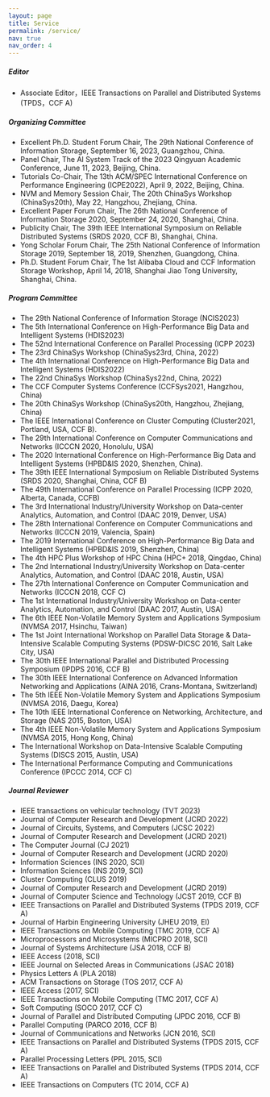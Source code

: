 ```yaml
---
layout: page
title: Service
permalink: /service/
nav: true
nav_order: 4
---
```


<!-- ### **Academic Service** -->

##### **Editor**
- Associate Editor，IEEE Transactions on Parallel and Distributed Systems (TPDS，CCF A)


##### **Organizing Committee**
  - Excellent Ph.D. Student Forum Chair, The 29th National Conference of Information Storage, September 16, 2023, Guangzhou, China.
  - Panel Chair, The AI System Track of the 2023 Qingyuan Academic Conference, June 11, 2023, Beijing, China.
  - Tutorials Co-Chair, The 13th ACM/SPEC International Conference on Performance Engineering (ICPE2022), April 9, 2022, Beijing, China.
  - NVM and Memory Session Chair, The 20th ChinaSys Workshop (ChinaSys20th), May 22, Hangzhou, Zhejiang, China.
  - Excellent Paper Forum Chair, The 26th National Conference of Information Storage 2020, September 24, 2020, Shanghai, China.
  - Publicity Chair, The 39th IEEE International Symposium on Reliable Distributed Systems (SRDS 2020, CCF B), Shanghai, China.
  - Yong Scholar Forum Chair, The 25th National Conference of Information Storage 2019, September 18, 2019, Shenzhen, Guangdong, China.
  - Ph.D. Student Forum Chair, The 1st Alibaba Cloud and CCF Information Storage Workshop, April 14, 2018, Shanghai Jiao Tong University, Shanghai, China.


##### **Program Committee** 
- The 29th National Conference of Information Storage (NCIS2023)
- The 5th International Conference on High-Performance Big Data and Intelligent Systems (HDIS2023)
- The 52nd International Conference on Parallel Processing (ICPP 2023)
- The 23rd ChinaSys Workshop (ChinaSys23rd, China, 2022)
- The 4th International Conference on High-Performance Big Data and Intelligent Systems (HDIS2022)
- The 22nd ChinaSys Workshop (ChinaSys22nd, China, 2022)
- The CCF Computer Systems Conference (CCFSys2021, Hangzhou, China) 
- The 20th ChinaSys Workshop (ChinaSys20th, Hangzhou, Zhejiang, China)
- The IEEE International Conference on Cluster Computing (Cluster2021, Portland, USA, CCF B).
- The 29th International Conference on Computer Communications and Networks (ICCCN 2020, Honolulu, USA)
- The 2020 International Conference on High-Performance Big Data and Intelligent Systems (HPBD&IS 2020, Shenzhen, China).
- The 39th IEEE International Symposium on Reliable Distributed Systems (SRDS 2020, Shanghai, China, CCF B)
- The 49th International Conference on Parallel Processing (ICPP 2020, Alberta, Canada, CCFB)
- The 3rd International Industry/University Workshop on Data-center Analytics, Automation, and Control (DAAC 2019, Denver, USA)
- The 28th International Conference on Computer Communications and Networks (ICCCN 2019, Valencia, Spain)
- The 2019 International Conference on High-Performance Big Data and Intelligent Systems (HPBD&IS 2019, Shenzhen, China)
- The 4th HPC Plus Workshop of HPC China (HPC+ 2018, Qingdao, China)
- The 2nd International Industry/University Workshop on Data-center Analytics, Automation, and Control (DAAC 2018, Austin, USA)
- The 27th International Conference on Computer Communication and Networks (ICCCN 2018, CCF C)
- The 1st International Industry/University Workshop on Data-center Analytics, Automation, and Control (DAAC 2017, Austin, USA)
- The 6th IEEE Non-Volatile Memory System and Applications Symposium (NVMSA 2017, Hsinchu, Taiwan)
- The 1st Joint International Workshop on Parallel Data Storage & Data-Intensive Scalable Computing Systems (PDSW-DICSC 2016, Salt Lake City, USA)
- The 30th IEEE International Parallel and Distributed Processing Symposium (IPDPS 2016, CCF B)
- The 30th IEEE International Conference on Advanced Information Networking and Applications (AINA 2016, Crans-Montana, Switzerland)
- The 5th IEEE Non-Volatile Memory System and Applications Symposium (NVMSA 2016, Daegu, Korea)
- The 10th IEEE International Conference on Networking, Architecture, and Storage (NAS 2015, Boston, USA)
- The 4th IEEE Non-Volatile Memory System and Applications Symposium (NVMSA 2015, Hong Kong, China)
- The International Workshop on Data-Intensive Scalable Computing Systems (DISCS 2015, Austin, USA)
- The International Performance Computing and Communications Conference (IPCCC 2014, CCF C)

##### **Journal Reviewer** 
- IEEE transactions on vehicular technology (TVT 2023)
- Journal of Computer Research and Development (JCRD 2022)
- Journal of Circuits, Systems, and Computers (JCSC 2022) 
- Journal of Computer Research and Development (JCRD 2021)
- The Computer Journal (CJ 2021)
- Journal of Computer Research and Development (JCRD 2020)
- Information Sciences (INS 2020, SCI)
- Information Sciences (INS 2019, SCI)
- Cluster Computing (CLUS 2019)
- Journal of Computer Research and Development (JCRD 2019)
- Journal of Computer Science and Technology (JCST 2019, CCF B)
- IEEE Transactions on Parallel and Distributed Systems (TPDS 2019, CCF A)
- Journal of Harbin Engineering University (JHEU 2019, EI)
- IEEE Transactions on Mobile Computing (TMC 2019, CCF A)
- Microprocessors and Microsystems (MICPRO 2018, SCI)
- Journal of Systems Architecture (JSA 2018, CCF B)
- IEEE Access (2018, SCI)
- IEEE Journal on Selected Areas in Communications (JSAC 2018)
- Physics Letters A (PLA 2018)
- ACM Transactions on Storage (TOS 2017, CCF A)
- IEEE Access (2017, SCI)
- IEEE Transactions on Mobile Computing (TMC 2017, CCF A)
- Soft Computing (SOCO 2017, CCF C)
- Journal of Parallel and Distributed Computing (JPDC 2016, CCF B)
- Parallel Computing (PARCO 2016, CCF B)
- Journal of Communications and Networks (JCN 2016, SCI)
- IEEE Transactions on Parallel and Distributed Systems (TPDS 2015, CCF A)
- Parallel Processing Letters (PPL 2015, SCI)
- IEEE Transactions on Parallel and Distributed Systems (TPDS 2014, CCF A)
- IEEE Transactions on Computers (TC 2014, CCF A)